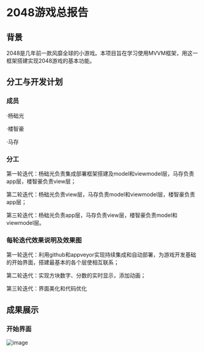 # 2048游戏总报告

## 背景

2048是几年前一款风靡全球的小游戏。本项目旨在学习使用MVVM框架，用这一框架搭建实现2048游戏的基本功能。

## 分工与开发计划

### 成员
·杨础光

·楼智豪

·马存

### 分工

第一轮迭代：杨础光负责集成部署框架搭建及model和viewmodel层，马存负责app层，楼智豪负责view层；

第二轮迭代：杨础光负责view层，马存负责model和viewmodel层，楼智豪负责app层；

第三轮迭代：杨础光负责app层，马存负责view层，楼智豪负责model和viewmodel层。

### 每轮迭代效果说明及效果图
第一轮迭代：利用github和appveyor实现持续集成和自动部署，为游戏开发基础的开始界面，搭建最基本的各个层使相互联系；

第二轮迭代：实现方块数字、分数的实时显示，添加动画；

第三轮迭代：界面美化和代码优化

## 成果展示
### 开始界面
![image](http://github.com/blackwings0325/game/blob/master/picture/start.png)

